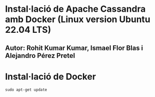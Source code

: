 # Instal·lació de Apache Cassandra amb Docker (Linux version Ubuntu 22.04 LTS) 
## Autor: Rohit Kumar Kumar, Ismael Flor Blas i Alejandro Pérez Pretel

# Instal·lació de Docker
```
sudo apt-get update
```